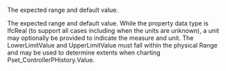 The expected range and default value.


<!-- comment -->


The expected range and default value. While the property data type is IfcReal (to support all cases including when the units are unknown), a unit may optionally be provided to indicate the measure and unit. The LowerLimitValue and UpperLimitValue must fall within the physical Range and may be used to determine extents when charting Pset\_ControllerPHistory.Value.


